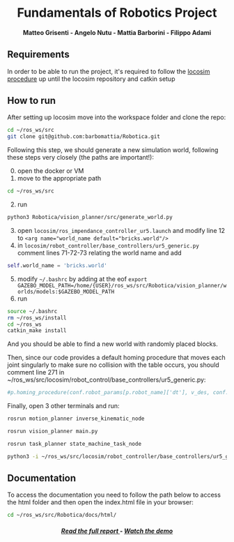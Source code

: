 <h1 align="center"> Fundamentals of Robotics Project</h1>
<h4 align="center"> Matteo Grisenti - Angelo Nutu - Mattia Barborini - Filippo Adami </h3>

## Requirements

In order to be able to run the project, it's required to follow the [locosim procedure](https://github.com/mfocchi/locosim) up until the locosim repository and catkin setup

## How to run

After setting up locosim move into the workspace folder and clone the repo:
~~~ bash
cd ~/ros_ws/src
git clone git@github.com:barbomattia/Robotica.git
~~~

Following this step, we should generate a new simulation world, following these steps very closely (the paths are important!):

0. open the docker or VM 
1. move to the appropriate path
~~~  bash
cd ~/ros_ws/src 
~~~
2. run 
~~~  bash
python3 Robotica/vision_planner/src/generate_world.py
~~~
3. open `locosim/ros_impendance_controller_ur5.launch` and modify line 12 to `<arg name="world_name default="bricks.world"/>`
4. in `locosim/robot_controller/base_controllers/ur5_generic.py` comment lines 71-72-73 relating the world name and add
~~~ python
self.world_name = 'bricks.world'
~~~
5. modify `~/.bashrc` by adding at the eof `export GAZEBO_MODEL_PATH=/home/{USER}/ros_ws/src/Robotica/vision_planner/worlds/models:$GAZEBO_MODEL_PATH`
6. run
~~~ bash
source ~/.bashrc
rm ~/ros_ws/install
cd ~/ros_ws
catkin_make install
~~~

And you should be able to find a new world with randomly placed blocks.

Then, since our code provides a default homing procedure that moves each joint singularly to make sure no collision with the table occurs, you should comment line 271 in ~/ros_ws/src/locosim/robot_control/base_controllers/ur5_generic.py:
~~~ python
#p.homing_procedure(conf.robot_params[p.robot_name]['dt'], v_des, conf.robot_params[p.robot_name]['q_0'], rate)
~~~

Finally, open 3 other terminals and run:
~~~ bash
rosrun motion_planner inverse_kinematic_node 

rosrun vision_planner main.py

rosrun task_planner state_machine_task_node 

python3 -i ~/ros_ws/src/locosim/robot_controller/base_controllers/ur5_generic.py
~~~

## Documentation

To access the documentation you need to follow the path below to access the html folder and then open the index.html file in your browser:
~~~ bash
cd ~/ros_ws/src/Robotica/docs/html/
~~~

<h5 align="center"> <a href="https://github.com/barbomattia/Robotica/blob/main/Report.pdf"> Read the full report </a> - <a href="https://drive.google.com/file/d/1hGNZJnl_iq87XpLlgdKWfP9evemomHeB/view?usp=drivesdk">Watch the demo</a></h5>
